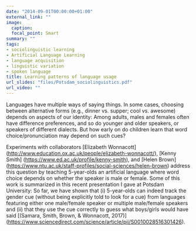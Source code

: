 ```yaml
---
date: "2014-09-01T00:00:00+01:00"
external_link: ""
image:
  caption:
  focal_point: Smart
summary: ""
tags:
- sociolinguistic learning
- Artificial Language Learning
- language acquisition
- linguistic variation
- spoken language
title: Learning patterns of language usage
url_slides: "files/Potsdam_sociolinguistics.pdf"
url_video: ""
---
```


Languages have multiple ways of saying things. In some cases, choosing between alternative forms (e.g., dinner vs. supper; cool vs. awesome) depends on aspects of our identity: Among adults, males and females often have difference preferences, and so do younger and older speakers, or speakers of different dialects. But how early on do children learn that word choice/pronunciation may depend on such cues?

Experiments with collaborators [Elizabeth Wonnacott] (http://www.education.ox.ac.uk/people/elizabeth-wonnacott/), [Kenny Smith] (https://www.ed.ac.uk/profile/kenny-smith), and [Helen Brown] (https://www.ntu.ac.uk/staff-profiles/social-sciences/helen-brown) address this question by teaching 5-year-olds an artificial language where word choice depends on whether the speaker is male or female. Some of this work is summarized in this recent presentation I gave at Potsdam University: So far, we have shown that (i) 5-year-olds can indeed track the gender cue (without being explicitly told to look for a cue) from languages featuring either one male/female speaker or multiple male/female speakers and (ii) that they use the cue correctly to guess what boys/girls would have said [(Samara, Smith, Brown, & Wonnacott, 2017)] (https://www.sciencedirect.com/science/article/pii/S0010028516301426).
